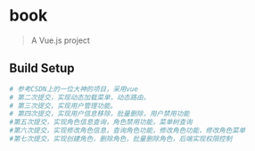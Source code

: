 # book

> A Vue.js project

## Build Setup

``` bash
# 参考CSDN上的一位大神的项目，采用vue
# 第二次提交，实现动态加载菜单，动态路由。
# 第三次提交，实现用户管理功能。
# 第四次提交，实现用户信息移除，批量删除，用户禁用功能
#第五次提交，实现角色信息查询，角色禁用功能，菜单树查询
#第六次提交，实现修改角色信息，查询角色功能，修改角色功能，修改角色菜单
#第七次提交，实现创建角色，删除角色，批量删除角色，后端实现权限控制

